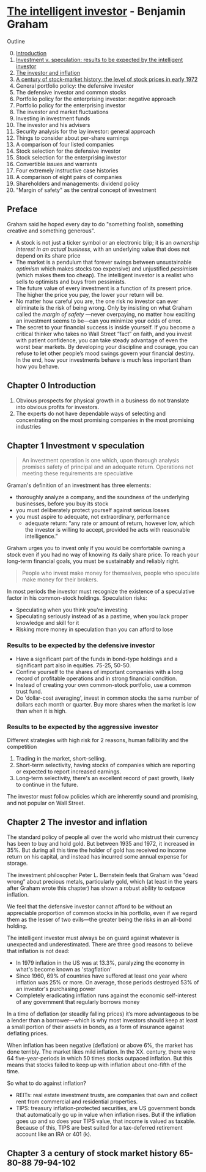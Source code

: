 # [The intelligent investor](https://www.goodreads.com/book/show/106835.The_Intelligent_Investor) - Benjamin Graham

Outline

0. [Introduction](#chapter-0-introduction)
1. [Investment v. speculation: results to be expected by the intelligent investor](#chapter-1-investment-v-speculation)
2. [The investor and inflation](#chapter-2-the-investor-and-inflation)
3. [A century of stock-market history: the level of stock prices in early 1972](#chapter-3-a-century-of-stock-market-history)
4. General portfolio policy: the defensive investor
5. The defensive investor and common stocks
6. Portfolio policy for the enterprising investor: negative approach
7. Portfolio policy for the enterprising investor
8. The investor and market fluctuations
9. Investing in investment funds
10. The investor and his advisers
11. Security analysis for the lay investor: general approach
12. Things to consider about per-share earnings
13. A comparison of four listed companies
14. Stock selection for the defensive investor
15. Stock selection for the enterprising investor
16. Convertible issues and warrants
17. Four extremely instructive case histories
18. A comparison of eight pairs of companies
19. Shareholders and managements: dividend policy
20. "Margin of safety" as the central concept of investment

## Preface

Graham said he hoped every day to do "something foolish, something creative and something generous".

* A stock is not just a ticker symbol or an electronic blip; it is an *ownership interest in an actual business*, with an underlying value that does not depend on its share price
* The market is a pendulum that forever swings between unsustainable *optimism*  which makes stocks too expensive) and unjustified *pessimism* (which makes them too cheap). The intelligent investor is a realist who sells to optimists and buys from pessimists.
* The future value of every investment is a function of its present price. The higher the price you pay, the lower your return will be.
* No matter how careful you are, the one risk no investor can ever eliminate is the risk of being wrong. Only by insisting on what Graham called the *margin of safety* —never overpaying, no matter how exciting an investment seems to be—can you minimize your odds of error.
* The secret to your financial success is inside yourself. If you become a critical thinker who takes no Wall Street “fact” on faith, and you invest with patient confidence, you can take steady advantage of even the worst bear markets. By developing your discipline and courage, you can refuse to let other people’s mood swings govern your financial destiny. In the end, how your investments behave is much less important than how you behave.

## Chapter 0 Introduction

1. Obvious prospects for physical growth in a business do not translate into obvious profits for investors.
2. The experts do not have dependable ways of selecting and concentrating on the most promising companies in the most promising industries

## Chapter 1 Investment v speculation

> An investment operation is one which, upon thorough analysis promises safety of principal and an adequate return. Operations not meeting these requirements are speculative

Graman's definition of an investment has three elements:

* thoroughly analyze a company, and the soundness of the underlying businesses, before you buy its stock
* you must deliberately protect yourself against serious losses
* you must aspire to adequate, not extraordinary, performance
    - adequate return:  “any rate or amount of return, however low, which the investor is willing to accept, provided he acts with reasonable intelligence.”

Graham urges you to invest only if you would be comfortable owning a stock even if you had no way of knowing its daily share price. To reach your long-term financial goals, you must be sustainably and reliably right.

> People who invest make money for themselves, people who speculate make money for their brokers.

In most periods the investor must recognize the existence of a speculative factor in his common-stock holdings. Speculation risks:

* Speculating when you think you're investing
* Speculating seriously instead of as a pastime, when you lack proper knowledge and skill for it
* Risking more money in speculation than you can afford to lose

### Results to be expected by the **defensive** investor

* Have a significant part of the funds in bond-type holdings and a significant part also in equities. 75-25, 50-50.
* Confine yourself to the shares of important companies with a long record of profitable operations and in strong financial condition.
* Instead of creating your own common-stock portfolio, use a common trust fund.
* Do 'dollar-cost averaging', invest in common stocks the same number of dollars each month or quarter. Buy more shares when the market is low than when it is high.

### Results to be expected by the **aggressive** investor

Different strategies with high risk for 2 reasons, human fallibility and the competition

1. Trading in the market, short-selling.
2. Short-term selectivity, having stocks of companies which are reporting or expected to report increased earnings.
3. Long-term selectivity, there's an excellent record of past growth, likely to continue in the future.

The investor must follow policies which are inherently sound and promising, and not popular on Wall Street.

## Chapter 2 The investor and inflation

The standard policy of people all over the world who mistrust their currency has been to buy and hold gold. But between 1935 and 1972, it increased in 35%. But during all this time the holder of gold has received no income return on his capital, and instead has incurred some annual expense for storage.

The investment philosopher Peter L. Bernstein feels that Graham was “dead wrong” about precious metals, particularly gold, which (at least in the years after Graham wrote this chapter) has shown a robust ability to outpace inflation.
 
We feel that the defensive investor cannot afford to be without an appreciable proportion of common stocks in his portfolio, even if we regard them as the lesser of two evils—the greater being the risks in an all-bond holding.

The intelligent investor must always be on guard against whatever is unexpected and underestimated. There are three good reasons to believe that inflation is not dead:

* In 1979 inflation in the US was at 13.3%, paralyzing the economy in what's become known as 'stagflation'
* Since 1960, 69% of countries have suffered at least one year where inflation was 25% or more. On average, those periods destroyed 53% of an investor's purchasing power
* Completely eradicating inflation runs against the economic self-interest of any government that regularly borrows money

In a time of deflation (or steadily falling prices) it’s more advantageous to be a lender than a borrower—which is why most investors should keep at least a small portion of their assets in bonds, as a form of insurance against deflating prices.

When inflation has been negative (deflation) or above 6%, the market has done terribly. The market likes mild inflation. In the XX. century, there were 64 five-year-periods in which 50 times stocks outpaced inflation. But this means that stocks failed to keep up with inflation about one-fifth of the time.

So what to do against inflation?

* REITs: real estate investment trusts, are companies that own and collect rent from commercial and residential properties.
* TIPS: treasury inflation-protected securities, are US government bonds that automatically go up in value when inflation rises. But if the inflation goes up and so does your TIPS value, that income is valued as taxable. Because of this, TIPS are best suited for a tax-deferred retirement account like an IRA or 401 (k).

## Chapter 3 a century of stock market history 65-80-88 79-94-102


